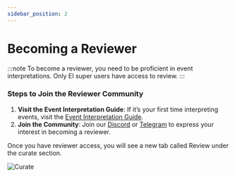 ```yaml
---
sidebar_position: 2
---
```


# Becoming a Reviewer

:::note
To become a reviewer, you need to be proficient in event interpretations. Only EI super users have access to review.
:::

### Steps to Join the Reviewer Community

1. **Visit the Event Interpretation Guide**: If it’s your first time interpreting events, visit the [Event Interpretation Guide](docs/Interpretation/event-interpretation/overview.md).
2. **Join the Community**: Join our [Discord](https://zapper.xyz/discord) or [Telegram](https://t.me/+mAVxPRsA7bE3ZDkx) to express your interest in becoming a reviewer.

Once you have reviewer access, you will see a new tab called Review under the curate section.

![Curate](/img/assets/curate2.png)
